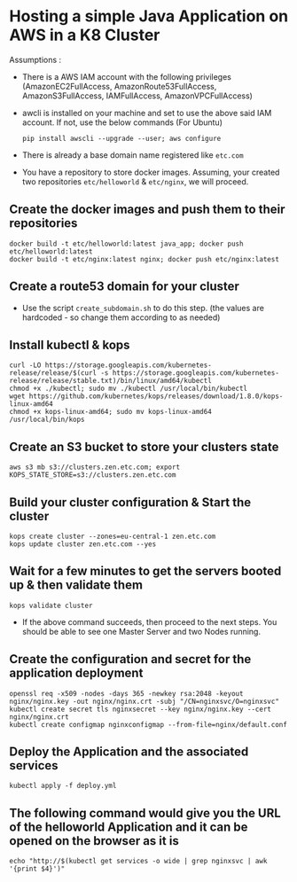 # Hosting a simple Java Application on AWS in a K8 Cluster

Assumptions :
- There is a AWS IAM account with the following privileges (AmazonEC2FullAccess, AmazonRoute53FullAccess, AmazonS3FullAccess, IAMFullAccess, AmazonVPCFullAccess)
- awcli is installed on your machine and set to use the above said IAM account. If not, use the below commands (For Ubuntu)

    `pip install awscli --upgrade --user; aws configure`
- There is already a base domain name registered like `etc.com`
- You have a repository to store docker images. Assuming, your created two repositories `etc/helloworld` & `etc/nginx`, we will proceed.

## Create the docker images and push them to their repositories
    docker build -t etc/helloworld:latest java_app; docker push etc/helloworld:latest
    docker build -t etc/nginx:latest nginx; docker push etc/nginx:latest

## Create a route53 domain for your cluster
- Use the script `create_subdomain.sh` to do this step. (the values are hardcoded - so change them according to as needed)

## Install kubectl & kops
    curl -LO https://storage.googleapis.com/kubernetes-release/release/$(curl -s https://storage.googleapis.com/kubernetes-release/release/stable.txt)/bin/linux/amd64/kubectl
    chmod +x ./kubectl; sudo mv ./kubectl /usr/local/bin/kubectl
    wget https://github.com/kubernetes/kops/releases/download/1.8.0/kops-linux-amd64
    chmod +x kops-linux-amd64; sudo mv kops-linux-amd64 /usr/local/bin/kops

## Create an S3 bucket to store your clusters state
    aws s3 mb s3://clusters.zen.etc.com; export KOPS_STATE_STORE=s3://clusters.zen.etc.com

## Build your cluster configuration & Start the cluster
    kops create cluster --zones=eu-central-1 zen.etc.com
    kops update cluster zen.etc.com --yes

## Wait for a few minutes to get the servers booted up & then validate them
    kops validate cluster
- If the above command succeeds, then proceed to the next steps. You should be able to see one Master Server and two Nodes running.

## Create the configuration and secret for the application deployment
    openssl req -x509 -nodes -days 365 -newkey rsa:2048 -keyout nginx/nginx.key -out nginx/nginx.crt -subj "/CN=nginxsvc/O=nginxsvc"
    kubectl create secret tls nginxsecret --key nginx/nginx.key --cert nginx/nginx.crt
    kubectl create configmap nginxconfigmap --from-file=nginx/default.conf

## Deploy the Application and the associated services
    kubectl apply -f deploy.yml

## The following command would give you the URL of the helloworld Application and it can be opened on the browser as it is
    echo "http://$(kubectl get services -o wide | grep nginxsvc | awk '{print $4}')"

